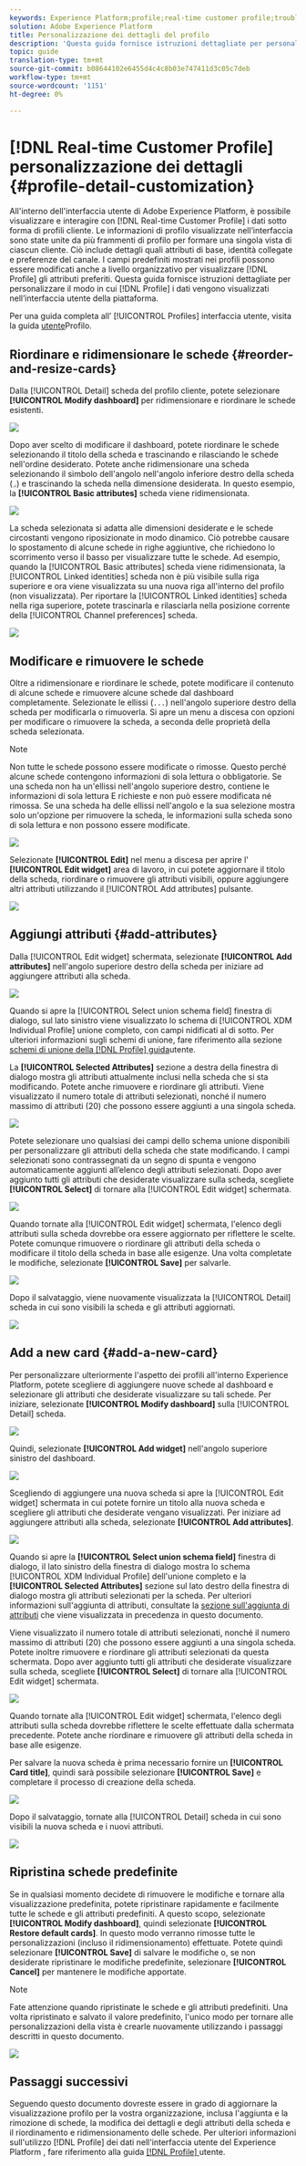 ```yaml
---
keywords: Experience Platform;profile;real-time customer profile;troubleshooting;API
solution: Adobe Experience Platform
title: Personalizzazione dei dettagli del profilo
description: 'Questa guida fornisce istruzioni dettagliate per personalizzare il modo in cui i dati del profilo cliente in tempo reale vengono visualizzati nell’interfaccia utente di Adobe Experience Platform. '
topic: guide
translation-type: tm+mt
source-git-commit: b08644102e6455d4c4c8b03e747411d3c05c7deb
workflow-type: tm+mt
source-wordcount: '1151'
ht-degree: 0%

---
```



# [!DNL Real-time Customer Profile] personalizzazione dei dettagli {#profile-detail-customization}

All&#39;interno dell&#39;interfaccia utente di Adobe Experience Platform, è possibile visualizzare e interagire con [!DNL Real-time Customer Profile] i dati sotto forma di profili cliente. Le informazioni di profilo visualizzate nell’interfaccia sono state unite da più frammenti di profilo per formare una singola vista di ciascun cliente. Ciò include dettagli quali attributi di base, identità collegate e preferenze del canale. I campi predefiniti mostrati nei profili possono essere modificati anche a livello organizzativo per visualizzare [!DNL Profile] gli attributi preferiti. Questa guida fornisce istruzioni dettagliate per personalizzare il modo in cui [!DNL Profile] i dati vengono visualizzati nell’interfaccia utente della piattaforma.

Per una guida completa all’ [!UICONTROL Profiles] interfaccia utente, visita la guida [utente](user-guide.md)Profilo.

## Riordinare e ridimensionare le schede {#reorder-and-resize-cards}

Dalla [!UICONTROL Detail] scheda del profilo cliente, potete selezionare **[!UICONTROL Modify dashboard]** per ridimensionare e riordinare le schede esistenti.

![](../images/profile-customization/profiles-modify-dashboard.png)

Dopo aver scelto di modificare il dashboard, potete riordinare le schede selezionando il titolo della scheda e trascinando e rilasciando le schede nell&#39;ordine desiderato. Potete anche ridimensionare una scheda selezionando il simbolo dell&#39;angolo nell&#39;angolo inferiore destro della scheda (`⌟`) e trascinando la scheda nella dimensione desiderata. In questo esempio, la **[!UICONTROL Basic attributes]** scheda viene ridimensionata.

![](../images/profile-customization/profiles-resize-cards.png)

La scheda selezionata si adatta alle dimensioni desiderate e le schede circostanti vengono riposizionate in modo dinamico. Ciò potrebbe causare lo spostamento di alcune schede in righe aggiuntive, che richiedono lo scorrimento verso il basso per visualizzare tutte le schede. Ad esempio, quando la [!UICONTROL Basic attributes] scheda viene ridimensionata, la [!UICONTROL Linked identities] scheda non è più visibile sulla riga superiore e ora viene visualizzata su una nuova riga all&#39;interno del profilo (non visualizzata). Per riportare la [!UICONTROL Linked identities] scheda nella riga superiore, potete trascinarla e rilasciarla nella posizione corrente della [!UICONTROL Channel preferences] scheda.

![](../images/profile-customization/profiles-card-resized.png)

## Modificare e rimuovere le schede

Oltre a ridimensionare e riordinare le schede, potete modificare il contenuto di alcune schede e rimuovere alcune schede dal dashboard completamente. Selezionate le ellissi (`...`) nell&#39;angolo superiore destro della scheda per modificarla o rimuoverla. Si apre un menu a discesa con opzioni per modificare o rimuovere la scheda, a seconda delle proprietà della scheda selezionata.

>[!NOTE]
>
>Non tutte le schede possono essere modificate o rimosse. Questo perché alcune schede contengono informazioni di sola lettura o obbligatorie. Se una scheda non ha un&#39;ellissi nell&#39;angolo superiore destro, contiene le informazioni di sola lettura E richieste e non può essere modificata né rimossa. Se una scheda ha delle ellissi nell&#39;angolo e la sua selezione mostra solo un&#39;opzione per rimuovere la scheda, le informazioni sulla scheda sono di sola lettura e non possono essere modificate.

![](../images/profile-customization/profiles-edit-remove-resized.png)

Selezionate **[!UICONTROL Edit]** nel menu a discesa per aprire l&#39; **[!UICONTROL Edit widget]** area di lavoro, in cui potete aggiornare il titolo della scheda, riordinare o rimuovere gli attributi visibili, oppure aggiungere altri attributi utilizzando il [!UICONTROL Add attributes] pulsante.

![](../images/profile-customization/profiles-edit-widget-basic-attributes.png)

## Aggiungi attributi {#add-attributes}

Dalla [!UICONTROL Edit widget] schermata, selezionate **[!UICONTROL Add attributes]** nell&#39;angolo superiore destro della scheda per iniziare ad aggiungere attributi alla scheda.

![](../images/profile-customization/profiles-edit-widget-basic-add-attributes.png)

Quando si apre la [!UICONTROL Select union schema field] finestra di dialogo, sul lato sinistro viene visualizzato lo schema di [!UICONTROL XDM Individual Profile] unione completo, con campi nidificati al di sotto. Per ulteriori informazioni sugli schemi di unione, fare riferimento alla sezione [schemi di unione della [!DNL Profile] guida](user-guide.md#union-schema)utente.

La **[!UICONTROL Selected Attributes]** sezione a destra della finestra di dialogo mostra gli attributi attualmente inclusi nella scheda che si sta modificando. Potete anche rimuovere e riordinare gli attributi. Viene visualizzato il numero totale di attributi selezionati, nonché il numero massimo di attributi (20) che possono essere aggiunti a una singola scheda.

![](../images/profile-customization/profiles-select-field-before.png)

Potete selezionare uno qualsiasi dei campi dello schema unione disponibili per personalizzare gli attributi della scheda che state modificando. I campi selezionati sono contrassegnati da un segno di spunta e vengono automaticamente aggiunti all’elenco degli attributi selezionati. Dopo aver aggiunto tutti gli attributi che desiderate visualizzare sulla scheda, scegliete **[!UICONTROL Select]** di tornare alla [!UICONTROL Edit widget] schermata.

![](../images/profile-customization/profiles-select-field-after.png)

Quando tornate alla [!UICONTROL Edit widget] schermata, l&#39;elenco degli attributi sulla scheda dovrebbe ora essere aggiornato per riflettere le scelte. Potete comunque rimuovere o riordinare gli attributi della scheda o modificare il titolo della scheda in base alle esigenze. Una volta completate le modifiche, selezionate **[!UICONTROL Save]** per salvarle.

![](../images/profile-customization/profiles-edit-widget-new-attributes.png)

Dopo il salvataggio, viene nuovamente visualizzata la [!UICONTROL Detail] scheda in cui sono visibili la scheda e gli attributi aggiornati.

![](../images/profile-customization/profiles-resized-card-new-attributes.png)

## Add a new card {#add-a-new-card}

Per personalizzare ulteriormente l&#39;aspetto dei profili all&#39;interno  Experience Platform, potete scegliere di aggiungere nuove schede al dashboard e selezionare gli attributi che desiderate visualizzare su tali schede. Per iniziare, selezionate **[!UICONTROL Modify dashboard]** sulla [!UICONTROL Detail] scheda.

![](../images/profile-customization/profiles-modify-dashboard.png)

Quindi, selezionate **[!UICONTROL Add widget]** nell&#39;angolo superiore sinistro del dashboard.

![](../images/profile-customization/profiles-add-widget.png)

Scegliendo di aggiungere una nuova scheda si apre la [!UICONTROL Edit widget] schermata in cui potete fornire un titolo alla nuova scheda e scegliere gli attributi che desiderate vengano visualizzati. Per iniziare ad aggiungere attributi alla scheda, selezionate **[!UICONTROL Add attributes]**.

![](../images/profile-customization/profiles-edit-new-widget.png)

Quando si apre la **[!UICONTROL Select union schema field]** finestra di dialogo, il lato sinistro della finestra di dialogo mostra lo schema [!UICONTROL XDM Individual Profile] dell&#39;unione completo e la **[!UICONTROL Selected Attributes]** sezione sul lato destro della finestra di dialogo mostra gli attributi selezionati per la scheda. Per ulteriori informazioni sull&#39;aggiunta di attributi, consultate la [sezione sull&#39;aggiunta di attributi](#add-attributes) che viene visualizzata in precedenza in questo documento.

Viene visualizzato il numero totale di attributi selezionati, nonché il numero massimo di attributi (20) che possono essere aggiunti a una singola scheda. Potete inoltre rimuovere e riordinare gli attributi selezionati da questa schermata. Dopo aver aggiunto tutti gli attributi che desiderate visualizzare sulla scheda, scegliete **[!UICONTROL Select]** di tornare alla [!UICONTROL Edit widget] schermata.

![](../images/profile-customization/profiles-add-fields-new-widget.png)

Quando tornate alla [!UICONTROL Edit widget] schermata, l&#39;elenco degli attributi sulla scheda dovrebbe riflettere le scelte effettuate dalla schermata precedente. Potete anche riordinare e rimuovere gli attributi della scheda in base alle esigenze.

Per salvare la nuova scheda è prima necessario fornire un **[!UICONTROL Card title]**, quindi sarà possibile selezionare **[!UICONTROL Save]** e completare il processo di creazione della scheda.

![](../images/profile-customization/profiles-edit-new-widget-with-fields.png)

Dopo il salvataggio, tornate alla [!UICONTROL Detail] scheda in cui sono visibili la nuova scheda e i nuovi attributi.

![](../images/profile-customization/profiles-detail-new-widget.png)

## Ripristina schede predefinite

Se in qualsiasi momento decidete di rimuovere le modifiche e tornare alla visualizzazione predefinita, potete ripristinare rapidamente e facilmente tutte le schede e gli attributi predefiniti. A questo scopo, selezionate **[!UICONTROL Modify dashboard]**, quindi selezionate **[!UICONTROL Restore default cards]**. In questo modo verranno rimosse tutte le personalizzazioni (incluso il ridimensionamento) effettuate. Potete quindi selezionare **[!UICONTROL Save]** di salvare le modifiche o, se non desiderate ripristinare le modifiche predefinite, selezionare **[!UICONTROL Cancel]** per mantenere le modifiche apportate.

>[!NOTE]
>
>Fate attenzione quando ripristinate le schede e gli attributi predefiniti. Una volta ripristinato e salvato il valore predefinito, l&#39;unico modo per tornare alle personalizzazioni della vista è crearle nuovamente utilizzando i passaggi descritti in questo documento.

![](../images/profile-customization/profiles-restore-default.png)

## Passaggi successivi

Seguendo questo documento dovreste essere in grado di aggiornare la visualizzazione profilo per la vostra organizzazione, inclusa l&#39;aggiunta e la rimozione di schede, la modifica dei dettagli e degli attributi della scheda e il riordinamento e ridimensionamento delle schede. Per ulteriori informazioni sull&#39;utilizzo [!DNL Profile] dei dati nell&#39;interfaccia utente del Experience Platform , fare riferimento alla guida [[!DNL Profile] ](user-guide.md)utente.
